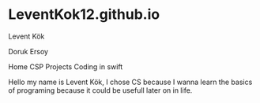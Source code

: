 # LeventKok12.github.io

Levent Kök
<p align="center">

Doruk Ersoy
<br>
</p>
<p align="center">

Home CSP Projects Coding in swift
</p>
Hello my name is Levent Kök, I chose CS because I wanna learn the basics of programing because it could be usefull later on in life. 
